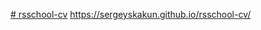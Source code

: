 [# rsschool-cv](https://sergeyskakun.github.io/rsschool-cv/cv)
https://sergeyskakun.github.io/rsschool-cv/

